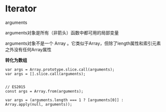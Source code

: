 # Iterator


arguments

arguments对象是所有（非箭头）函数中都可用的局部变量

arguments对象不是一个 Array 。它类似于Array，但除了length属性和索引元素之外没有任何Array属性


**转化为数组**

```
var args = Array.prototype.slice.call(arguments);
var args = [].slice.call(arguments);


// ES2015
const args = Array.from(arguments);

var args = (arguments.length === 1 ? [arguments[0]] : Array.apply(null, arguments));

```

